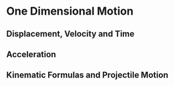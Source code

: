 # One Dimensional Motion

## Displacement, Velocity and Time

## Acceleration

## Kinematic Formulas and Projectile Motion

